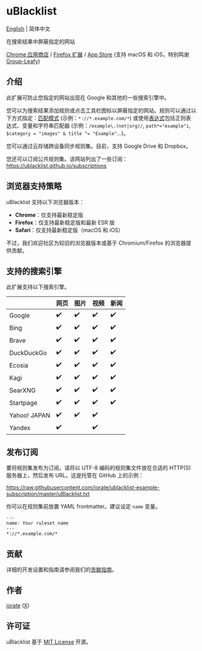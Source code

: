 # uBlacklist

[English](README.md) | 简体中文

在搜索结果中屏蔽指定的网站

[Chrome 应用商店](https://chrome.google.com/webstore/detail/ublacklist/pncfbmialoiaghdehhbnbhkkgmjanfhe) / [Firefox 扩展](https://addons.mozilla.org/en-US/firefox/addon/ublacklist/) / [App Store](https://apps.apple.com/us/app/ublacklist-for-safari/id1547912640) (支持 macOS 和 iOS，特别鸣谢 [Group-Leafy](https://github.com/HoneyLuka/uBlacklist/tree/safari-port/safari-project))

## 介绍

此扩展可防止您指定的网站出现在 Google 和其他的一些搜索引擎中。

您可以为搜索结果添加规则或点击工具栏图标以屏蔽指定的网站。规则可以通过以下方式指定：[匹配模式](https://ublacklist.github.io/docs/advanced-features#match-patterns) (示例：`*://*.example.com/*`) 或使用[表达式](https://ublacklist.github.io/docs/advanced-features#expressions)包括正则表达式、变量和字符串匹配器 (示例：`/example\.(net|org)/`, `path*="example"i`, `$category = "images" & title ^= "Example"`…)。

您可以通过云存储跨设备同步规则集。目前，支持 Google Drive 和 Dropbox。

您还可以订阅公共规则集。该网站列出了一些订阅：
https://ublacklist.github.io/subscriptions

## 浏览器支持策略

uBlacklist 支持以下浏览器版本：

- **Chrome**：仅支持最新稳定版
- **Firefox**：仅支持最新稳定版和最新 ESR 版
- **Safari**：仅支持最新稳定版（macOS 和 iOS）

不过，我们欢迎社区为较旧的浏览器版本或基于 Chromium/Firefox 的浏览器提供贡献。

## 支持的搜索引擎

此扩展支持以下搜索引擎。

|              | 网页                                                                                           | 图片                                                                                           | 视频                                                                                           | 新闻                                                                                           |
| ------------ | -------------------------------------------------------------------------------------------- | -------------------------------------------------------------------------------------------- | -------------------------------------------------------------------------------------------- | -------------------------------------------------------------------------------------------- |
| Google       | :heavy_check_mark: | :heavy_check_mark: | :heavy_check_mark: | :heavy_check_mark: |
| Bing         | :heavy_check_mark: | :heavy_check_mark: | :heavy_check_mark: | :heavy_check_mark: |
| Brave        | :heavy_check_mark: | :heavy_check_mark: | :heavy_check_mark: | :heavy_check_mark: |
| DuckDuckGo   | :heavy_check_mark: | :heavy_check_mark: | :heavy_check_mark: | :heavy_check_mark: |
| Ecosia       | :heavy_check_mark: | :heavy_check_mark: | :heavy_check_mark: | :heavy_check_mark: |
| Kagi         | :heavy_check_mark: | :heavy_check_mark: | :heavy_check_mark: | :heavy_check_mark: |
| SearXNG      | :heavy_check_mark: | :heavy_check_mark: | :heavy_check_mark: | :heavy_check_mark: |
| Startpage    | :heavy_check_mark: | :heavy_check_mark: | :heavy_check_mark: | :heavy_check_mark: |
| Yahoo! JAPAN | :heavy_check_mark: | :heavy_check_mark: | :heavy_check_mark: |                                                                                              |
| Yandex       | :heavy_check_mark: |                                                                                              | :heavy_check_mark: |                                                                                              |

## 发布订阅

要将规则集发布为订阅，请将以 UTF-8 编码的规则集文件放在合适的 HTTP(S) 服务器上，然后发布 URL。这是托管在 GitHub 上的示例：

https://raw.githubusercontent.com/iorate/ublacklist-example-subscription/master/uBlacklist.txt

你可以在规则集前放置 YAML frontmatter。建议设定 `name` 变量。

```
---
name: Your ruleset name
---
*://*.example.com/*
```

## 贡献

详细的开发设置和指南请参阅我们的[贡献指南](CONTRIBUTING.md)。

## 作者

[iorate](https://github.com/iorate) ([X](https://x.com/iorate))

## 许可证

uBlacklist 基于 [MIT License](LICENSE.txt) 开源。
